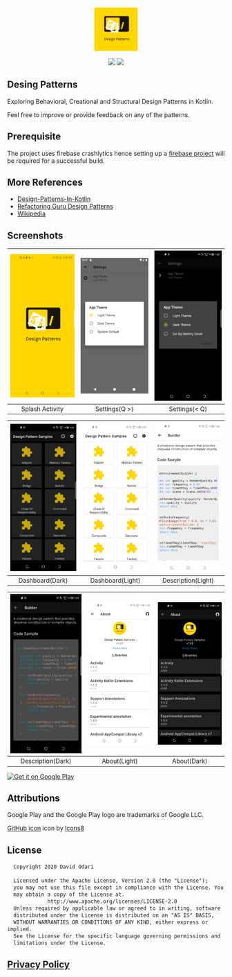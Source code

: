 <p align="center">
<img src="art/ic_launcher-playstore.png" alt="home" width="100"/>
</p>
<p align="center">
<a href="https://www.codacy.com?utm_source=github.com&amp;utm_medium=referral&amp;utm_content=odaridavid/Design-Pattern-Samples-App&amp;utm_campaign=Badge_Grade"><img src="https://api.codacy.com/project/badge/Grade/1d3c1b42346d48ba8da25e331535b88c"/></a>
<img src="https://app.bitrise.io/app/6e596b062d1c496e/status.svg?token=dN7NyRj3DFsxnv0ZoYd-ZA&branch=master"/>
</p>

## Desing Patterns

Exploring Behavioral, Creational and Structural Design Patterns in Kotlin.

Feel free to improve or provide feedback on any of the patterns.

## Prerequisite

The project uses firebase crashlytics hence setting up a [firebase project](https://firebase.google.com/)
will be required for a successful build.

## More References

- [Design-Patterns-In-Kotlin](https://github.com/dbacinski/Design-Patterns-In-Kotlin)
- [Refactoring Guru Design Patterns](https://refactoring.guru/design-patterns)
- [Wikipedia](https://en.wikipedia.org/wiki/Software_design_pattern)

## Screenshots

|<img src='art/s4.png' width='210'/>|<img src='art/s7.png' width='210'/>|<img src='art/s8.png' width='210'/>|
|:--:|:--:|:--:|
|Splash Activity|Settings(Q >)|Settings(< Q)|

|<img src='art/s9.png' width='210'/>|<img src='art/s10.png' width='210'/>|<img src='art/s11.png' width='210'/>|
|:--:|:--:|:--:|
|Dashboard(Dark)|Dashboard(Light)|Description(Light)|

|<img src='art/s12.png' width='210'/>|<img src='art/s13.png' width='210'/>|<img src='art/s14.png' width='210'/>|
|:--:|:--:|:--:|
|Description(Dark)|About(Light)|About(Dark)|

<a href='https://play.google.com/store/apps/details?id=com.github.odaridavid.designpatterns&pcampaignid=pcampaignidMKT-Other-global-all-co-prtnr-py-PartBadge-Mar2515-1'><img alt='Get it on Google Play' src='https://play.google.com/intl/en_us/badges/static/images/badges/en_badge_web_generic.png' width='150'/></a>

## Attributions

Google Play and the Google Play logo are trademarks of Google LLC.

<a target="_blank" href="https://icons8.com/icons/set/github">GitHub icon</a> icon by <a target="_blank" href="https://icons8.com">Icons8</a>

## License

```
  Copyright 2020 David Odari
 
  Licensed under the Apache License, Version 2.0 (the "License"); 
  you may not use this file except in compliance with the License. You 
  may obtain a copy of the License at.
             http://www.apache.org/licenses/LICENSE-2.0
  Unless required by applicable law or agreed to in writing, software 
  distributed under the License is distributed on an "AS IS" BASIS, 
  WITHOUT WARRANTIES OR CONDITIONS OF ANY KIND, either express or implied.
  See the License for the specific language governing permissions and
  limitations under the License.
```

## [Privacy Policy](https://design-patterns.flycricket.io/privacy.html)


